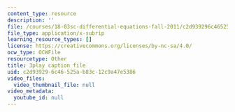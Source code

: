 ```yaml
---
content_type: resource
description: ''
file: /courses/18-03sc-differential-equations-fall-2011/c2d939296c46525ab83c12c9a47e5386_yD0_EQLxHcw.vtt
file_type: application/x-subrip
learning_resource_types: []
license: https://creativecommons.org/licenses/by-nc-sa/4.0/
ocw_type: OCWFile
resourcetype: Other
title: 3play caption file
uid: c2d93929-6c46-525a-b83c-12c9a47e5386
video_files:
  video_thumbnail_file: null
video_metadata:
  youtube_id: null
---
```


